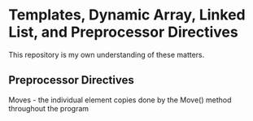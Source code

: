 # Templates, Dynamic Array, Linked List, and Preprocessor Directives
This repository is my own understanding of these matters.

## Preprocessor Directives ##
Moves - the individual element copies done by the Move() method throughout the program
